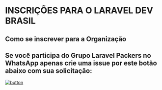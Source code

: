 # INSCRIÇÕES PARA O LARAVEL DEV BRASIL
## Como se inscrever para a Organização

## Se você participa do Grupo Laravel Packers no WhatsApp apenas crie uma issue por este botão abaixo com sua solicitação:

[![button](https://raw.githubusercontent.com/mariorodeghiero/git-issue-react-electronjs/master/resources/icon.ico)](https://github.com/laravel-dev-brasil/subscription/issues)
